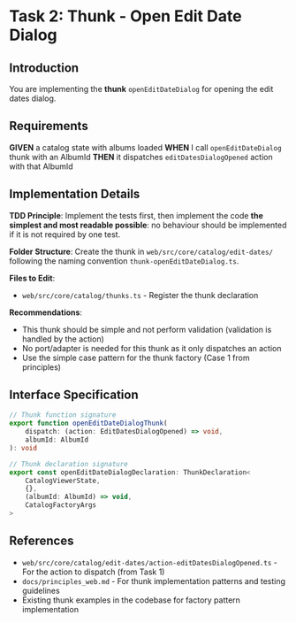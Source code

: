# Task 2: Thunk - Open Edit Date Dialog

## Introduction
You are implementing the **thunk** `openEditDateDialog` for opening the edit dates dialog.

## Requirements

**GIVEN** a catalog state with albums loaded
**WHEN** I call `openEditDateDialog` thunk with an AlbumId
**THEN** it dispatches `editDatesDialogOpened` action with that AlbumId

## Implementation Details

**TDD Principle**: Implement the tests first, then implement the code **the simplest and most readable possible**: no behaviour should be implemented if it is not required by one test.

**Folder Structure**: Create the thunk in `web/src/core/catalog/edit-dates/` following the naming convention `thunk-openEditDateDialog.ts`.

**Files to Edit**:
- `web/src/core/catalog/thunks.ts` - Register the thunk declaration

**Recommendations**:
- This thunk should be simple and not perform validation (validation is handled by the action)
- No port/adapter is needed for this thunk as it only dispatches an action
- Use the simple case pattern for the thunk factory (Case 1 from principles)

## Interface Specification

```typescript
// Thunk function signature
export function openEditDateDialogThunk(
    dispatch: (action: EditDatesDialogOpened) => void,
    albumId: AlbumId
): void

// Thunk declaration signature
export const openEditDateDialogDeclaration: ThunkDeclaration<
    CatalogViewerState,
    {},
    (albumId: AlbumId) => void,
    CatalogFactoryArgs
>
```

## References

- `web/src/core/catalog/edit-dates/action-editDatesDialogOpened.ts` - For the action to dispatch (from Task 1)
- `docs/principles_web.md` - For thunk implementation patterns and testing guidelines
- Existing thunk examples in the codebase for factory pattern implementation
